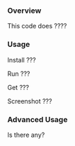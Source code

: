 ### Overview

This code does ????

### Usage

Install ???

Run ???

Get ???

Screenshot ???

### Advanced Usage

Is there any?